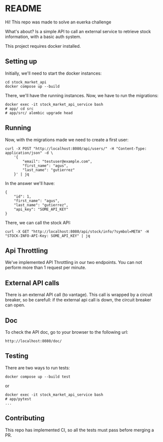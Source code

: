# README

Hi! This repo was made to solve an euerka challenge

What's about? Is a simple API to call an external service to retrieve stock information, with a basic auth system.

This project requires docker installed.

## Setting up

Initially, we'll need to start the docker instances:

```
cd stock_market_api
docker compose up --build
```

There, we'll have the running instances. Now, we have to run the migrations:

```
docker exec -it stock_market_api_service bash
# app/ cd src
# app/src/ alembic upgrade head 
```

## Running

Now, with the migrations made we need to create a first user:

```
curl -X POST "http://localhost:8080/api/users/" -H "Content-Type: application/json" -d \
    '{
        "email": "testuser@example.com",
        "first_name": "agus",
        "last_name": "gutierrez"
    }' | jq
```

In the answer we'll have:

```
{
    "id": 1,
    "first_name": "agus",
    "last_name": "gutierrez",
    "api_key": "SOME_API_KEY"
}
```

There, we can call the stock API:

```
curl -X GET "http://localhost:8080/api/stock/info/?symbol=META" -H "STOCK-INFO-API-Key: SOME_API_KEY" | jq
```

## Api Throttling

We've implemented API Throttling in our two endpoints. You can not perform more than 1 request per minute.

## External API calls

There is an external API call (to vantage). This call is wrapped by a circuit breaker, so be carefull: if the external api call is down, the circuit breaker can open.

## Doc

To check the API doc, go to your browser to the following url:

```
http://localhost:8080/doc/
```

## Testing

There are two ways to run tests:

```
docker compose up --build test
```

or

```
docker exec -it stock_market_api_service bash
# app/pytest
...
```

## Contributing

This repo has implemented CI, so all the tests must pass before merging a PR.
